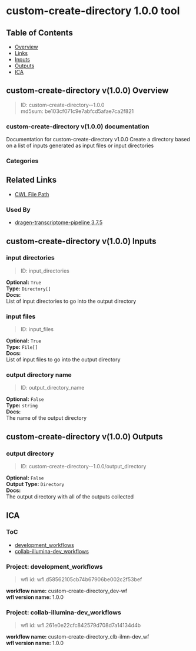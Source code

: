 
custom-create-directory 1.0.0 tool
==================================

## Table of Contents
  
- [Overview](#custom-create-directory-v100-overview)  
- [Links](#related-links)  
- [Inputs](#custom-create-directory-v100-inputs)  
- [Outputs](#custom-create-directory-v100-outputs)  
- [ICA](#ica)  


## custom-create-directory v(1.0.0) Overview



  
> ID: custom-create-directory--1.0.0  
> md5sum: be103cf071c9e7abfcd5afae7ca2f821

### custom-create-directory v(1.0.0) documentation
  
Documentation for custom-create-directory v1.0.0
Create a directory based on a list of inputs generated as input files or input directories

### Categories
  


## Related Links
  
- [CWL File Path](../../../../../../tools/custom-create-directory/1.0.0/custom-create-directory__1.0.0.cwl)  


### Used By
  
- [dragen-transcriptome-pipeline 3.7.5](../../../workflows/dragen-transcriptome-pipeline/3.7.5/dragen-transcriptome-pipeline__3.7.5.md)  

  


## custom-create-directory v(1.0.0) Inputs

### input directories



  
> ID: input_directories
  
**Optional:** `True`  
**Type:** `Directory[]`  
**Docs:**  
List of input directories to go into the output directory


### input files



  
> ID: input_files
  
**Optional:** `True`  
**Type:** `File[]`  
**Docs:**  
List of input files to go into the output directory


### output directory name



  
> ID: output_directory_name
  
**Optional:** `False`  
**Type:** `string`  
**Docs:**  
The name of the output directory

  


## custom-create-directory v(1.0.0) Outputs

### output directory



  
> ID: custom-create-directory--1.0.0/output_directory  

  
**Optional:** `False`  
**Output Type:** `Directory`  
**Docs:**  
The output directory with all of the outputs collected
  

  


## ICA

### ToC
  
- [development_workflows](#development_workflows)  
- [collab-illumina-dev_workflows](#collab-illumina-dev_workflows)  


### Project: development_workflows


> wfl id: wfl.d58562105cb74b67906be002c2f53bef  

  
**workflow name:** custom-create-directory_dev-wf  
**wfl version name:** 1.0.0  


### Project: collab-illumina-dev_workflows


> wfl id: wfl.261e0e22cfc842579d708d7a14134d4b  

  
**workflow name:** custom-create-directory_clb-ilmn-dev_wf  
**wfl version name:** 1.0.0  

  

